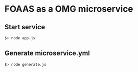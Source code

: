 # FOAAS as a OMG microservice

## Start service

```bash
$> node app.js
```

## Generate microservice.yml

```bash
$> node generate.js
```
